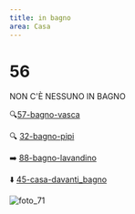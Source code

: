 ```yaml
---
title: in bagno
area: Casa
---
```

# 56
NON C'È NESSUNO IN BAGNO

🔍[57-bagno-vasca](57-bagno-vasca.md)

🔍 [32-bagno-pipi](32-bagno-pipi.md)

➡️ [88-bagno-lavandino](88-bagno-lavandino.md)

⬇️ [45-casa-davanti_bagno](45-casa-davanti_bagno.md)

![foto_71](_assets/preview_color/foto_71.jpg)
